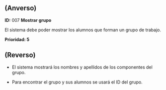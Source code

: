 ## (**Anverso**)

**ID:** 007 **Mostrar grupo**                              

El sistema debe poder mostrar los alumnos que forman un grupo de trabajo.

**Prioridad: 5**

## (**Reverso**)

+ El sistema mostrará los nombres y apellidos de los componentes del grupo.

+ Para encontrar el grupo y sus alumnos se usará el ID del grupo.
